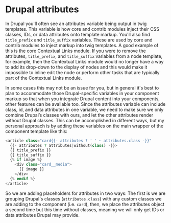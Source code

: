 # Drupal attributes

In Drupal you'll often see an attributes variable being output in twig templates. This variable is how core and contrib modules inject their CSS classes, IDs, or data attributes onto template markup. You'll also find `title_prefix` and `title_suffix` variables. These are used by core and contrib modules to inject markup into twig templates. A good example of this is the core Contextual Links module. If you were to remove the attributes, `title_prefix`, and `title_suffix` variables from a node template, for example, then the Contextual Links module would no longer have a way to add its drop-down to the display of nodes and this would make it impossible to inline edit the node or perform other tasks that are typically part of the Contextual Links module.

In some cases this may not be an issue for you, but in general it's best to plan to accommodate those Drupal-specific variables in your component markup so that when you integrate Drupal content into your components, other features can be available too. Since the attributes variable can include class, id, and data attributes in one variable, we need to make sure we only combine Drupal’s classes with ours, and let the other attributes render without Drupal classes. This can be accomplished in different ways, but my personal approach is by adding these variables on the main wrapper of the component template like this:

```php
<article class="card{{- attributes ? ' ' ~ attributes.class -}}"
  {{- attributes ? attributes|without(class) -}}>
  {{ title_prefix }}
  {{ title_suffix }}
  {% if image %}
    <div class="card__media">
      {{ image }}
    </div>
  {% endif %}
</article>
```

So we are adding placeholders for attributes in two ways: The first is we are grouping Drupal's classes (`attributes.class`) with any custom classes we are adding to the component (i.e. `card`), then, we place the attributes object a second time but this time without classes, meaning we will only get IDs or data attributes Drupal may provide.

